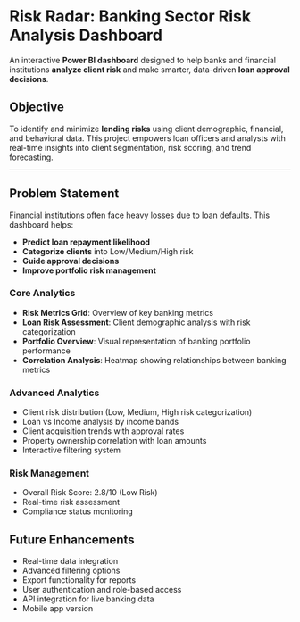 # Risk Radar: Banking Sector Risk Analysis Dashboard

An interactive **Power BI dashboard** designed to help banks and financial institutions **analyze client risk** and make smarter, data-driven **loan approval decisions**.

## Objective

To identify and minimize **lending risks** using client demographic, financial, and behavioral data. This project empowers loan officers and analysts with real-time insights into client segmentation, risk scoring, and trend forecasting.

---

## Problem Statement

Financial institutions often face heavy losses due to loan defaults. This dashboard helps:

- **Predict loan repayment likelihood**
- **Categorize clients** into Low/Medium/High risk
- **Guide approval decisions**
- **Improve portfolio risk management**

###  Core Analytics
- **Risk Metrics Grid**: Overview of key banking metrics
- **Loan Risk Assessment**: Client demographic analysis with risk categorization
- **Portfolio Overview**: Visual representation of banking portfolio performance
- **Correlation Analysis**: Heatmap showing relationships between banking metrics

### Advanced Analytics
- Client risk distribution (Low, Medium, High risk categorization)
- Loan vs Income analysis by income bands
- Client acquisition trends with approval rates
- Property ownership correlation with loan amounts
- Interactive filtering system

### Risk Management
- Overall Risk Score: 2.8/10 (Low Risk)
- Real-time risk assessment
- Compliance status monitoring

## Future Enhancements

- Real-time data integration
- Advanced filtering options
- Export functionality for reports
- User authentication and role-based access
- API integration for live banking data
- Mobile app version
